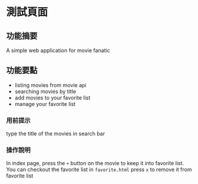 # 測試頁面
## 功能摘要
A simple web application for movie fanatic

## 功能要點
- listing movies from movie api
- searching movies by title
- add movies to your favorite list
- manage your favorite list

### 用前提示
type the title of the movies in search bar
### 操作說明
In index page, press the `+` button on the movie to keep it into favorite list.
You can checkout the favorite list in `favorite.html`
press `x` to remove it from favorite list